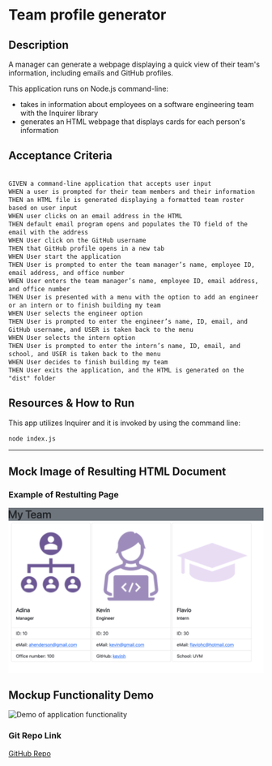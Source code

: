 # Team profile generator


## Description

A manager can generate a webpage displaying a quick view of their team's information, including emails and GitHub profiles.

This application runs on Node.js command-line:
* takes in information about employees on a software engineering team with the Inquirer library
* generates an HTML webpage that displays cards for each person's information

## Acceptance Criteria


```bsh

GIVEN a command-line application that accepts user input
WHEN a user is prompted for their team members and their information
THEN an HTML file is generated displaying a formatted team roster based on user input
WHEN user clicks on an email address in the HTML
THEN default email program opens and populates the TO field of the email with the address
WHEN User click on the GitHub username
THEN that GitHub profile opens in a new tab
WHEN User start the application
THEN User is prompted to enter the team manager’s name, employee ID, email address, and office number
WHEN User enters the team manager’s name, employee ID, email address, and office number
THEN User is presented with a menu with the option to add an engineer or an intern or to finish building my team
WHEN User selects the engineer option
THEN User is prompted to enter the engineer’s name, ID, email, and GitHub username, and USER is taken back to the menu
WHEN User selects the intern option
THEN User is prompted to enter the intern’s name, ID, email, and school, and USER is taken back to the menu
WHEN User decides to finish building my team
THEN User exits the application, and the HTML is generated on the "dist" folder
```

## Resources & How to Run

This app utilizes Inquirer and it is invoked by using the command line:
```bash
node index.js
```
__________________

## Mock Image of Resulting HTML Document

### Example of Restulting Page

![Image of Landing Page "My Team" feturing 3 boxes listing a Manager, an Engineer and an Intern with their respective information](./Assets/mockup-team-profile.png)

## Mockup Functionality Demo

![Demo of application functionality](./Assets/demo.gif)


### Git Repo Link

[GitHub Repo](https://github.com/adina-hc/team-profile-generator)
